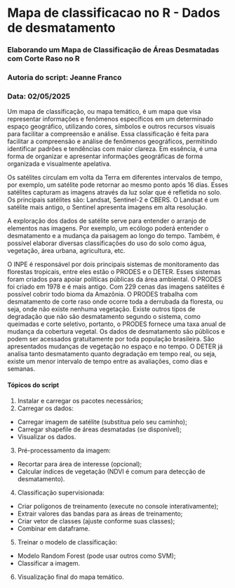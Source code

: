 # Mapa de classificacao no R - Dados de desmatamento

### Elaborando um Mapa de Classificação de Áreas Desmatadas com Corte Raso no R 
### Autoria do script: Jeanne Franco 
### Data: 02/05/2025 

Um mapa de classificação, ou mapa temático, é um mapa que visa representar informações e fenômenos específicos em um determinado espaço geográfico, utilizando cores, símbolos e outros recursos visuais para facilitar a compreensão e análise. Essa classificação é feita para facilitar a compreensão e análise de fenômenos geográficos, permitindo identificar padrões e tendências com maior clareza. Em essência, é uma forma de organizar e apresentar informações geográficas de forma organizada e visualmente apelativa.

Os satélites circulam em volta da Terra em diferentes intervalos de tempo, por exemplo, um satélite pode retornar ao mesmo ponto após 16 dias. Esses satélites capturam as imagens através da luz solar que é refletida no solo. Os principais satélites são: Landsat, Sentinel-2 e CBERS. O Landsat é um satélite mais antigo, o Sentinel apresenta imagens em alta resolução.

A exploração dos dados de satélite serve para entender o arranjo de elementos nas imagens. Por exemplo, um ecólogo poderá entender o desmatamento e a mudança da paisagem ao longo do tempo. Também, é possível elaborar diversas classificações do uso do solo como água, vegetação, área urbana, agricultura, etc.

O INPE é responsável por dois principais sistemas de monitoramento das florestas tropicais, entre eles estão o PRODES e o DETER. Esses sistemas foram criados para apoiar políticas públicas da área ambiental. O PRODES foi criado em 1978 e é mais antigo. Com 229 cenas das imagens satélites é possível cobrir todo bioma da Amazônia. O PRODES trabalha com desmatamento de corte raso onde ocorre toda a derrubada da floresta, ou seja, onde não existe nenhuma vegetação. Existe outros tipos de degradação que não são desmatamento segundo o sistema, como queimadas e corte seletivo, portanto, o PRODES fornece uma taxa anual de mudança da cobertura vegetal. Os dados de desmatamento são públicos e podem ser acessados gratuitamente por toda população brasileira. São apresentados mudanças de vegetação no espaço e no tempo. O DETER já analisa tanto desmatamento quanto degradação em tempo real, ou seja, existe um menor intervalo de tempo entre as avaliações, como dias e semanas.

#### Tópicos do script

1. Instalar e carregar os pacotes necessários;
2. Carregar os dados:
- Carregar imagem de satélite (substitua pelo seu caminho);
- Carregar shapefile de áreas desmatadas (se disponível);
- Visualizar os dados.
3. Pré-processamento da imagem:
- Recortar para área de interesse (opcional);
- Calcular índices de vegetação (NDVI é comum para detecção de desmatamento).
4. Classificação supervisionada:
- Criar polígonos de treinamento (execute no console interativamente);
- Extrair valores das bandas para as áreas de treinamento;
- Criar vetor de classes (ajuste conforme suas classes);
- Combinar em dataframe.
5. Treinar o modelo de classificação:
- Modelo Random Forest (pode usar outros como SVM);
- Classificar a imagem.
6. Visualização final do mapa temático.
